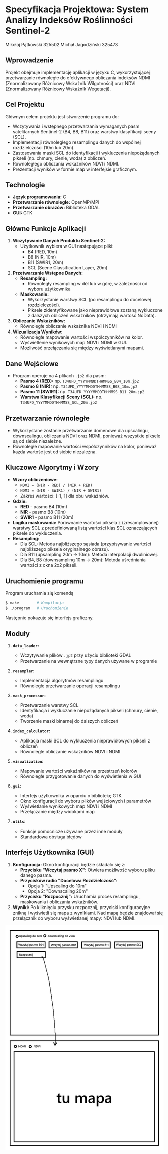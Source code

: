 # Specyfikacja Projektowa: System Analizy Indeksów Roślinności Sentinel-2
Mikołaj Pątkowski 325502
Michał Jagodziński 325473

## Wprowadzenie

Projekt obejmuje implementację aplikacji w języku C, wykorzystującej przetwarzanie równoległe do efektywnego obliczania indeksów NDMI (Znormalizowany Różnicowy Wskaźnik Wilgotności) oraz NDVI (Znormalizowany Różnicowy Wskaźnik Wegetacji).

## Cel Projektu

Głównym celem projektu jest stworzenie programu do:
* Wczytywania i wstępnego przetwarzania wymaganych pasm satelitarnych Sentinel-2 (B4, B8, B11) oraz warstwy klasyfikacji sceny (SCL).
* Implementacji równoległego resamplingu danych do wspólnej rozdzielczości (10m lub 20m).
* Zastosowania maski SCL do identyfikacji i wykluczenia niepożądanych pikseli (np. chmury, cienie, woda) z obliczeń.
* Równoległego obliczania wskaźników NDVI i NDMI.
* Prezentacji wyników w formie map w interfejsie graficznym.

## Technologie

* **Język programowania:** C
* **Przetwarzanie równoległe:** OpenMP/MPI
* **Przetwarzanie obrazów:** Biblioteka GDAL
* **GUI:** GTK

## Główne Funkcje Aplikacji

1.  **Wczytywanie Danych Produktu Sentinel-2:**
    * Użytkownik wybiera w GUI następujące pliki:
        * B4 (RED, 10m)
        * B8 (NIR, 10m)
        * B11 (SWIR1, 20m)
        * SCL (Scene Classification Layer, 20m)
2.  **Przetwarzanie Wstępne Danych:**
    * **Resampling:**
        * Równoległy resampling w dół lub w górę, w zależności od wyboru użytkownika
    * **Maskowanie:**
        * Wykorzystanie warstwy SCL (po resamplingu do docelowej rozdzielczości).
        * Piksele zidentyfikowane jako nieprawidłowe zostaną wykluczone z dalszych obliczeń wskaźników (otrzymają wartość NoData).
3.  **Obliczanie Wskaźników:**
    * Równoległe obliczanie wskaźnika NDVI i NDMI
4.  **Wizualizacja Wyników:**
    * Równoległe mapowanie wartości współczynników na kolor.
    * Wyświetlenie wynikowych map NDVI i NDMI w GUI.
    * Możliwość przełączania się między wyświetlanymi mapami.


## Dane Wejściowe

* Program operuje na 4 plikach `.jp2` dla pasm:
    * **Pasmo 4 (RED):** np. `T34UFD_YYYYMMDDTHHMMSS_B04_10m.jp2`
    * **Pasmo 8 (NIR):** np. `T34UFD_YYYYMMDDTHHMMSS_B08_10m.jp2`
    * **Pasmo 11 (SWIR1):** np. `T34UFD_YYYYMMDDTHHMMSS_B11_20m.jp2`
    * **Warstwa Klasyfikacji Sceny (SCL):** np. `T34UFD_YYYYMMDDTHHMMSS_SCL_20m.jp2`

## Przetwarzanie równoległe
* Wykorzystane zostanie przetwarzanie domenowe dla upscalingu, downscalingu, obliczania NDVI oraz NDMI, ponieważ wszystkie piksele są od siebie niezależne.
* Równoległe mapowanie wartości współczynników na kolor, ponieważ każda wartość jest od siebie niezależna.

## Kluczowe Algorytmy i Wzory

* **Wzory obliczeniowe:**
    * `NDVI = (NIR - RED) / (NIR + RED)`
    * `NDMI = (NIR - SWIR1) / (NIR + SWIR1)`
    * Zakres wartości: [-1, 1] dla obu wskaźniów.
* **Gdzie:**
    * **RED** - pasmo B4 (10m)
    * **NIR** - pasmo B8 (10m)
    * **SWIR1** - pasmo B11 (20m)
* **Logika maskowania:** Porównanie wartości piksela z (zresamplowanej) warstwy SCL z predefiniowaną listą wartości klas SCL oznaczających piksele do wykluczenia.
* **Resampling:**
    * Dla SCL: Metoda najbliższego sąsiada (przypisywanie wartości najbliższego piksela oryginalnego obrazu).
    * Dla B11 (upsampling 20m -> 10m): Metoda interpolacji dwuliniowej.
    * Dla B4, B8 (downsampling 10m -> 20m): Metoda uśredniania wartości z okna 2x2 pikseli.

## Uruchomienie programu

Program uruchamia się komendą
```bash
$ make        # Kompilacja
$ ./program   # Uruchomienie
```
Następnie pokazuje się interfejs graficzny.

## Moduły

1. **`data_loader`:**
   * Wczytywanie plików `.jp2` przy użyciu biblioteki GDAL
   * Przetwarzanie na wewnętrzne typy danych używane w programie
   
2. **`resampler`:**
   * Implementacja algorytmów resamplingu
   * Równoległe przetwarzanie operacji resamplingu

3. **`mask_processor`:**
   * Przetwarzanie warstwy SCL
   * Identyfikacja i wykluczanie niepożądanych pikseli (chmury, cienie, woda)
   * Tworzenie maski binarnej do dalszych obliczeń

4. **`index_calculator`:**
   * Aplikacja maski SCL do wykluczenia nieprawidłowych pikseli z obliczeń
   * Równoległe obliczanie wskaźników NDVI i NDMI

5. **`visualization`:**
   * Mapowanie wartości wskaźników na przestrzeń kolorów
   * Równoległe przygotowanie danych do wyświetlenia w GUI

6. **`gui`:**
   * Interfejs użytkownika w oparciu o bibliotekę GTK
   * Okno konfiguracji do wyboru plików wejściowych i parametrów
   * Wyświetlanie wynikowych map NDVI i NDMI
   * Przełączanie między widokami map

7. **`utils`:**
   * Funkcje pomocnicze używane przez inne moduły
   * Standardowa obsługa błędów

## Interfejs Użytkownika (GUI)

1.  **Konfiguracja:**
    Okno konfiguracji będzie składało się z:
    * **Przycisku "Wczytaj pasmo X":** Otwiera możliwość wyboru pliku danego pasma.
    * **Przycisków radio "Docelowa Rozdzielczość":**
        * Opcja 1: "Upscaling do 10m"
        * Opcja 2: "Downscaling 20m"
    * **Przycisku "Rozpocznij":** Uruchamia proces resamplingu, maskowania i obliczania wskaźników.
2.  **Wyniki:**
    Po kliknięciu przysku rozpocznij, przyciski konfiguracyjne znikną i wyświetli się mapa z wynikiami. Nad mapą będzie znajdował się przełącznik do wyboru wyświetlanej mapy: NDVI lub NDMI.
    
![gui](gui.png)
